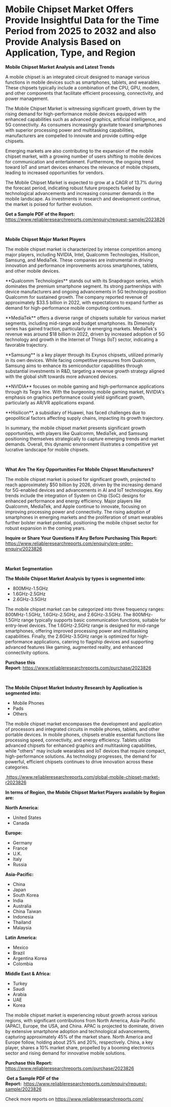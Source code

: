 <p><h1>Mobile Chipset Market Offers Provide Insightful Data for the Time Period from 2025 to 2032 and also Provide Analysis Based on Application, Type, and Region</h1></p><p><strong>Mobile Chipset Market Analysis and Latest Trends</strong></p>
<p><p>A mobile chipset is an integrated circuit designed to manage various functions in mobile devices such as smartphones, tablets, and wearables. These chipsets typically include a combination of the CPU, GPU, modem, and other components that facilitate efficient processing, connectivity, and power management. </p><p>The Mobile Chipset Market is witnessing significant growth, driven by the rising demand for high-performance mobile devices equipped with enhanced capabilities such as advanced graphics, artificial intelligence, and 5G connectivity. As consumers increasingly gravitate toward smartphones with superior processing power and multitasking capabilities, manufacturers are compelled to innovate and provide cutting-edge chipsets.</p><p>Emerging markets are also contributing to the expansion of the mobile chipset market, with a growing number of users shifting to mobile devices for communication and entertainment. Furthermore, the ongoing trend toward IoT and smart devices enhances the relevance of mobile chipsets, leading to increased opportunities for vendors.</p><p>The Mobile Chipset Market is expected to grow at a CAGR of 13.7% during the forecast period, indicating robust future prospects fueled by technological advancements and increasing consumer demands in the mobile landscape. As investments in research and development continue, the market is poised for further evolution.</p></p>
<p><strong>Get a Sample PDF of the Report:&nbsp;</strong> <a href="https://www.reliableresearchreports.com/enquiry/request-sample/2023826?utm_campaign=2665&utm_medium=2&utm_source=Github&utm_content=ia&utm_term=06042025&utm_id=mobile-chipset">https://www.reliableresearchreports.com/enquiry/request-sample/2023826</a></p>
<p>&nbsp;</p>
<p><strong>Mobile Chipset Major Market Players</strong></p>
<p><p>The mobile chipset market is characterized by intense competition among major players, including NVIDIA, Intel, Qualcomm Technologies, Hisilicon, Samsung, and MediaTek. These companies are instrumental in driving innovation and performance improvements across smartphones, tablets, and other mobile devices.</p><p>**Qualcomm Technologies** stands out with its Snapdragon series, which dominates the premium smartphone segment. Its strong partnerships with device manufacturers and ongoing advancements in 5G technology position Qualcomm for sustained growth. The company reported revenue of approximately $33.5 billion in 2022, with expectations to expand further as demand for high-performance mobile computing continues.</p><p>**MediaTek** offers a diverse range of chipsets suitable for various market segments, including mid-range and budget smartphones. Its Dimensity series has gained traction, particularly in emerging markets. MediaTek's revenue was around $18 billion in 2022, driven by increased adoption of 5G technology and growth in the Internet of Things (IoT) sector, indicating a favorable trajectory.</p><p>**Samsung** is a key player through its Exynos chipsets, utilized primarily in its own devices. While facing competitive pressures from Qualcomm, Samsung aims to enhance its semiconductor capabilities through substantial investments in R&D, targeting a revenue growth strategy aligned with the global shift towards more advanced devices.</p><p>**NVIDIA** focuses on mobile gaming and high-performance applications through its Tegra line. With the burgeoning mobile gaming market, NVIDIA's emphasis on graphics performance could yield significant growth, particularly as AR/VR applications expand.</p><p>**Hisilicon**, a subsidiary of Huawei, has faced challenges due to geopolitical factors affecting supply chains, impacting its growth trajectory. </p><p>In summary, the mobile chipset market presents significant growth opportunities, with players like Qualcomm, MediaTek, and Samsung positioning themselves strategically to capture emerging trends and market demands. Overall, this dynamic environment illustrates a competitive yet lucrative landscape for mobile chipsets.</p></p>
<p>&nbsp;</p>
<p><strong>What Are The Key Opportunities For Mobile Chipset Manufacturers?</strong></p>
<p><p>The mobile chipset market is poised for significant growth, projected to reach approximately $50 billion by 2026, driven by the increasing demand for 5G-enabled devices and advancements in AI and IoT technologies. Key trends include the integration of System on Chip (SoC) designs for enhanced performance and energy efficiency. Major players like Qualcomm, MediaTek, and Apple continue to innovate, focusing on improving processing power and connectivity. The rising adoption of smartphones in emerging markets and the proliferation of smart wearables further bolster market potential, positioning the mobile chipset sector for robust expansion in the coming years.</p></p>
<p><strong>Inquire or Share Your Questions If Any Before Purchasing This Report:</strong> <a href="https://www.reliableresearchreports.com/enquiry/pre-order-enquiry/2023826?utm_campaign=2665&utm_medium=2&utm_source=Github&utm_content=ia&utm_term=06042025&utm_id=mobile-chipset">https://www.reliableresearchreports.com/enquiry/pre-order-enquiry/2023826</a></p>
<p>&nbsp;</p>
<p><strong>Market Segmentation</strong></p>
<p><strong>The Mobile Chipset Market Analysis by types is segmented into:</strong></p>
<p><ul><li>800MHz-1.5GHz</li><li>1.6GHz-2.5GHz</li><li>2.6GHz-3.5GHz</li></ul></p>
<p><p>The mobile chipset market can be categorized into three frequency ranges: 800MHz-1.5GHz, 1.6GHz-2.5GHz, and 2.6GHz-3.5GHz. The 800MHz-1.5GHz range typically supports basic communication functions, suitable for entry-level devices. The 1.6GHz-2.5GHz range is designed for mid-range smartphones, offering improved processing power and multitasking capabilities. Finally, the 2.6GHz-3.5GHz range is optimized for high-performance applications, catering to flagship devices and supporting advanced features like gaming, augmented reality, and enhanced connectivity options.</p></p>
<p><strong>Purchase this Report:&nbsp;</strong><a href="https://www.reliableresearchreports.com/purchase/2023826?utm_campaign=2665&utm_medium=2&utm_source=Github&utm_content=ia&utm_term=06042025&utm_id=mobile-chipset">https://www.reliableresearchreports.com/purchase/2023826</a></p>
<p>&nbsp;</p>
<p><strong>The Mobile Chipset Market Industry Research by Application is segmented into:</strong></p>
<p><ul><li>Mobile Phones</li><li>Pads</li><li>Others</li></ul></p>
<p><p>The mobile chipset market encompasses the development and application of processors and integrated circuits in mobile phones, tablets, and other portable devices. In mobile phones, chipsets enable essential functions like processing speed, connectivity, and energy efficiency. Tablets utilize advanced chipsets for enhanced graphics and multitasking capabilities, while "others" may include wearables and IoT devices that require compact, high-performance solutions. As technology progresses, the demand for powerful, efficient chipsets continues to drive innovation across these categories.</p></p>
<p><a href="https://www.reliableresearchreports.com/global-mobile-chipset-market-r2023826?utm_campaign=2665&utm_medium=2&utm_source=Github&utm_content=ia&utm_term=06042025&utm_id=mobile-chipset">&nbsp;https://www.reliableresearchreports.com/global-mobile-chipset-market-r2023826</a></p>
<p><strong>In terms of Region, the Mobile Chipset Market Players available by Region are:</strong></p>
<p>
    <p> <strong> North America: </strong>
        <ul>
            <li>United States</li>
            <li>Canada</li>
        </ul>
        </p> 
    <p> <strong> Europe: </strong>
        <ul>
            <li>Germany</li>
            <li>France</li>
            <li>U.K.</li>
            <li>Italy</li>
            <li>Russia</li>
        </ul>
        </p> 
    <p> <strong> Asia-Pacific: </strong>
        <ul>
            <li>China</li>
            <li>Japan</li>
            <li>South Korea</li>
            <li>India</li>
            <li>Australia</li>
            <li>China Taiwan</li>
            <li>Indonesia</li>
            <li>Thailand</li>
            <li>Malaysia</li>
        </ul>
        </p> 
    <p> <strong> Latin America: </strong>
        <ul>
            <li>Mexico</li>
            <li>Brazil</li>
            <li>Argentina Korea</li>
            <li>Colombia</li>
        </ul>
        </p> 
    <p> <strong> Middle East & Africa: </strong>
        <ul>
            <li>Turkey</li>
            <li>Saudi</li>
            <li>Arabia</li>
            <li>UAE</li>
            <li>Korea</li>
        </ul>
    </p>
    </p>
<p><p>The mobile chipset market is experiencing robust growth across various regions, with significant contributions from North America, Asia-Pacific (APAC), Europe, the USA, and China. APAC is projected to dominate, driven by extensive smartphone adoption and technological advancements, capturing approximately 45% of the market share. North America and Europe follow, holding about 25% and 20%, respectively. China, a key player, shares a 10% market share, propelled by a booming electronics sector and rising demand for innovative mobile solutions.</p></p>
<p><strong>Purchase this Report: </strong><a href="https://www.reliableresearchreports.com/purchase/2023826?utm_campaign=2665&utm_medium=2&utm_source=Github&utm_content=ia&utm_term=06042025&utm_id=mobile-chipset">https://www.reliableresearchreports.com/purchase/2023826</a></p>
<p>&nbsp;<strong>Get a Sample PDF of the Report:&nbsp;&nbsp;</strong><a href="https://www.reliableresearchreports.com/enquiry/request-sample/2023826?utm_campaign=2665&utm_medium=2&utm_source=Github&utm_content=ia&utm_term=06042025&utm_id=mobile-chipset">https://www.reliableresearchreports.com/enquiry/request-sample/2023826</a></p>
<p><strong></strong></p>
<p>Check more reports on <a href="https://www.reliableresearchreports.com/?utm_campaign=2665&utm_medium=2&utm_source=Github&utm_content=ia&utm_term=06042025&utm_id=mobile-chipset">https://www.reliableresearchreports.com/</a></p>
